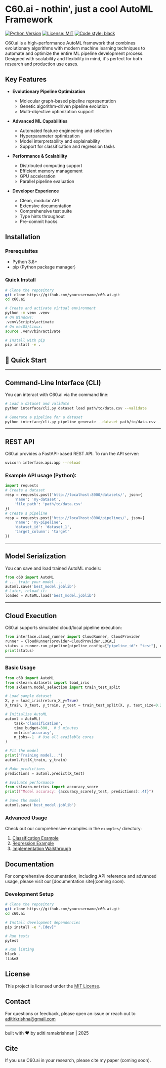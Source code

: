 # C60.ai - nothin', just a cool AutoML Framework

[![Python Version](https://img.shields.io/badge/python-3.8%2B-blue.svg)](https://www.python.org/downloads/)
[![License: MIT](https://img.shields.io/badge/License-MIT-yellow.svg)](https://opensource.org/licenses/MIT)
[![Code style: black](https://img.shields.io/badge/code%20style-black-000000.svg)](https://github.com/psf/black)

C60.ai is a high-performance AutoML framework that combines evolutionary algorithms with modern machine learning techniques to automate and optimize the entire ML pipeline development process. Designed with scalability and flexibility in mind, it's perfect for both research and production use cases.

## Key Features

- **Evolutionary Pipeline Optimization**
  - Molecular graph-based pipeline representation
  - Genetic algorithm-driven pipeline evolution
  - Multi-objective optimization support

- **Advanced ML Capabilities**
  - Automated feature engineering and selection
  - Hyperparameter optimization
  - Model interpretability and explainability
  - Support for classification and regression tasks

- **Performance & Scalability**
  - Distributed computing support
  - Efficient memory management
  - GPU acceleration
  - Parallel pipeline evaluation

- **Developer Experience**
  - Clean, modular API
  - Extensive documentation
  - Comprehensive test suite
  - Type hints throughout
  - Pre-commit hooks

## Installation

### Prerequisites

- Python 3.8+
- pip (Python package manager)

### Quick Install

```bash
# Clone the repository
git clone https://github.com/yourusername/c60.ai.git
cd c60.ai

# Create and activate virtual environment
python -m venv .venv
# On Windows:
.venv\Scripts\activate
# On macOS/Linux:
source .venv/bin/activate

# Install with pip
pip install -e .
```

## 🏁 Quick Start

---

## Command-Line Interface (CLI)

You can interact with C60.ai via the command line:

```bash
# Load a dataset and validate
python interface/cli.py dataset load path/to/data.csv --validate

# Generate a pipeline for a dataset
python interface/cli.py pipeline generate --dataset path/to/data.csv --target target_column
```

---

## REST API

C60.ai provides a FastAPI-based REST API. To run the API server:

```bash
uvicorn interface.api:app --reload
```

### Example API usage (Python):
```python
import requests
# Create a dataset
resp = requests.post('http://localhost:8000/datasets/', json={
    'name': 'my-dataset',
    'file_path': 'path/to/data.csv'
})
# Create a pipeline
resp = requests.post('http://localhost:8000/pipelines/', json={
    'name': 'my-pipeline',
    'dataset_id': 'dataset_1',
    'target_column': 'target'
})
```

---

## Model Serialization

You can save and load trained AutoML models:

```python
from c60 import AutoML
# ... train your model ...
automl.save('best_model.joblib')
# Later, reload it:
loaded = AutoML.load('best_model.joblib')
```

---

## Cloud Execution

C60.ai supports simulated cloud/local pipeline execution:

```python
from interface.cloud_runner import CloudRunner, CloudProvider
runner = CloudRunner(provider=CloudProvider.LOCAL)
status = runner.run_pipeline(pipeline_config={"pipeline_id": "test"}, dataset_path="data.csv")
print(status)
```

---

### Basic Usage

```python
from c60 import AutoML
from sklearn.datasets import load_iris
from sklearn.model_selection import train_test_split

# Load sample dataset
X, y = load_iris(return_X_y=True)
X_train, X_test, y_train, y_test = train_test_split(X, y, test_size=0.2, random_state=42)

# Initialize AutoML
automl = AutoML(
    task='classification',
    time_budget=300,  # 5 minutes
    metric='accuracy',
    n_jobs=-1  # Use all available cores
)

# Fit the model
print("Training model...")
automl.fit(X_train, y_train)

# Make predictions
predictions = automl.predict(X_test)

# Evaluate performance
from sklearn.metrics import accuracy_score
print(f"Model accuracy: {accuracy_score(y_test, predictions):.4f}")

# Save the model
automl.save('best_model.joblib')
```

### Advanced Usage

Check out our comprehensive examples in the `examples/` directory:

1. [Classification Example](examples/classification.ipynb)
2. [Regression Example](examples/regression.ipynb)
3. [Implementation Walkthrough](examples/implementation_walkthrough.ipynb)

## Documentation

For comprehensive documentation, including API reference and advanced usage, please visit our [documentation site](coming soon).


### Development Setup

```bash
# Clone the repository
git clone https://github.com/yourusername/c60.ai.git
cd c60.ai

# Install development dependencies
pip install -e ".[dev]"

# Run tests
pytest

# Run linting
black .
flake8
```

## License

This project is licensed under the [MIT License](LICENSE).

## Contact

For questions or feedback, please open an issue or reach out to aditirkrishna@gmail.com

---

built with ❤️ by aditi ramakrishnan | 2025

## Cite

If you use C60.ai in your research, please cite my paper (coming soon).

